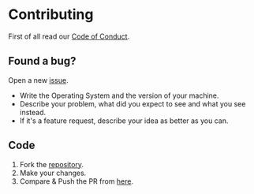 # Contributing

First of all read our [Code of Conduct](CODE_OF_CONDUCT.md).

## Found a bug?

Open a new [issue](https://github.com/kataras/httpfs/issues/new).
 * Write the Operating System and the version of your machine.
 * Describe your problem, what did you expect to see and what you see instead.
 * If it's a feature request, describe your idea as better as you can.

## Code

1. Fork the [repository](https://github.com/kataras/httpfs).
2. Make your changes.
3. Compare & Push the PR from [here](https://github.com/kataras/httpfs/compare).
